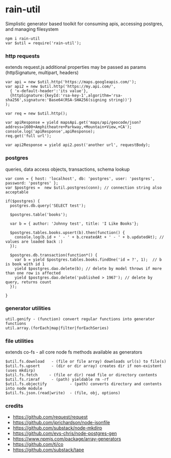 # rain-util #

Simplistic generator based toolkit for consuming apis, accessing postgres, and managing filesystem

```
npm i rain-util
var $util = require('rain-util');
```

### http requests ###
extends request.js additional properties may be passed as params  (httpSignature, multipart, headers)
```
var api = new $util.http('https://maps.googleapis.com/');
var api2 = new $util.http('https://my.api.com/',
  { 'x-default-header':'its value'},
  {httpSignature:{keyId:'rsa-key-1',algorithm='rsa-sha256',signature:'Base64(RSA-SHA256(signing string))'}
);

var req = new $util.http();

var apiResponse = yield mapsApi.get('maps/api/geocode/json?address=1600+Amphitheatre+Parkway,+Mountain+View,+CA');
console.log('apiResponse',apiResponse);
req.get('full url');

var api2Response = yield api2.post('another url', requestBody);
```

### postgres ###
queries, data access objects, transactions, schema lookup
```
var conn = { host: 'localhost', db: 'postgres', user: 'postgres', password: 'postgres' };
var $postgres =  new $util.postgres(conn); // connection string also acceptable

if($postgres) {
  postgres.db.query('SELECT test');

  $postgres.table('books');

  var b = { author: 'Johnny test', title: 'I Like Books'};

  $postgres.tables.books.upsert(b).then(function() {
    console.log(b.id + ' - ' + b.createdAt + ' - ' + b.updatedAt); // values are loaded back :)
  });

  $postgres.db.transaction(function*() {
    var b = yield $postgres.tables.books.findOne('id = ?', 1);  // b is book with id 1
    yield $postgres.dao.delete(b); // delete by model throws if more than one row is affected
    yield $postgres.dao.delete('published > 1967'); // delete by query, returns count
  });

}
```


### generator utilities ###
```
util.genify - (function) convert regular functions into generator functions
util.array.(forEach|map|filter|forEachSeries)
```

### file utilities ###
extends co-fs - all core node fs methods available as generators
```
$util.fs.download   - (file or file array) downloads url(s) to file(s)
$util.fs.upsert     - (dir or dir array) creates dir if non-existent (uses mkdirp)
$util.fs.fetch     - (file or dir) read file or directory contents
$util.fs.rimraf     - (path) yieldable rm -rf
$util.fs.objectify          - (path) converts directory and contents into node module
$util.fs.json.(read|write)  - (file, obj, options)
```

### credits ###

- https://github.com/request/request
- https://github.com/jprichardson/node-jsonfile
- https://github.com/substack/node-mkdirp
- https://github.com/evs-chris/node-postgres-gen
- https://www.npmjs.com/package/array-generators
- https://github.com/tj/co
- https://github.com/substack/tape
